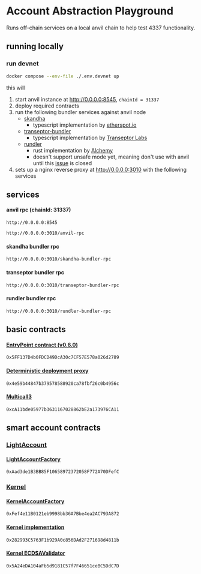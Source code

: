 # Account Abstraction Playground

Runs off-chain services on a local anvil chain to help test 4337 functionality.

## running locally

### run devnet
```sh
docker compose --env-file ./.env.devnet up
```

this will
1. start anvil instance at http://0.0.0.0:8545, `chainId = 31337`
2. deploy required contracts
3. run the following bundler services against anvil node
    - [skandha](https://github.com/etherspot/skandha)
        - typescript implementation by [etherspot.io](https://etherspot.io/)
    - [transeptor-bundler](https://github.com/transeptorlabs/transeptor-bundler)
        - typescript implementation by [Transeptor Labs](https://transeptorlabs.io/)
    - [rundler](https://github.com/alchemyplatform/rundler)
        - rust implementation by [Alchemy](https://www.alchemy.com/)
        - doesn't support unsafe mode yet, meaning don't use with anvil until this [issue](https://github.com/alchemyplatform/rundler/issues/470) is closed
4. sets up a nginx reverse proxy at http://0.0.0.0:3010 with the following services

## services
#### anvil rpc (chainId: 31337)
`http://0.0.0.0:8545`

`http://0.0.0.0:3010/anvil-rpc`

#### skandha bundler rpc
`http://0.0.0.0:3010/skandha-bundler-rpc`

#### transeptor bundler rpc
`http://0.0.0.0:3010/transeptor-bundler-rpc`

#### rundler bundler rpc
`http://0.0.0.0:3010/rundler-bundler-rpc`


## basic contracts

#### [EntryPoint contract (v0.6.0)](https://github.com/eth-infinitism/account-abstraction/blob/develop/contracts/core/EntryPoint.sol)
`0x5FF137D4b0FDCD49DcA30c7CF57E578a026d2789`

#### [Deterministic deployment proxy](https://github.com/Arachnid/deterministic-deployment-proxy)
`0x4e59b44847b379578588920ca78fbf26c0b4956c`

#### [Multicall3](https://github.com/mds1/multicall)
`0xcA11bde05977b3631167028862bE2a173976CA11`

## smart account contracts

### [LightAccount](https://github.com/alchemyplatform/light-account)
#### [LightAccountFactory](https://github.com/alchemyplatform/light-account/blob/main/src/LightAccountFactory.sol)
`0xAad3de1B3BB85F10658972372058F772A70DFefC`

### [Kernel](https://github.com/zerodevapp/kernel)
#### [KernelAccountFactory](https://github.com/zerodevapp/kernel/blob/main/src/factory/KernelFactory.sol)
`0xFef4e11B0121eb9998bb36A7Bbe4ea2AC793A872`

#### [Kernel implementation](https://github.com/zerodevapp/kernel/blob/main/src/Kernel.sol)
`0x282993C5763F1b929A0c856DAd2F271698d4811b`

#### [Kernel ECDSAValidator](https://github.com/zerodevapp/kernel/blob/main/src/validator/ECDSAValidator.sol)
`0x5A24eDA104aFb5d9181C57f7F46651ceBC5DdC7D`

